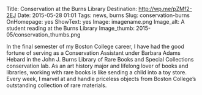 Title: Conservation at the Burns Library 
Destination: http://wp.me/pZMf2-2EJ
Date: 2015-05-28 01:01 
Tags: news, burns 
Slug: conservation-burns
OnHomepage: yes
ShowText: yes
Image: imagename.png
Image_alt: A student reading at the Burns Library
Image_thumb: 2015-05/conservation_thumbs.png

In the final semester of my Boston College career, I have had the good fortune of serving as a Conservation Assistant under Barbara Adams Hebard in the John J. Burns Library of Rare Books and Special Collections conservation lab. As an art history major and lifelong lover of books and libraries, working with rare books is like sending a child into a toy store. Every week, I marvel at and handle priceless objects from Boston College’s outstanding collection of rare materials.